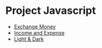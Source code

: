 # Project Javascript

- [Exchange Money](https://peranutboonyakit.github.io/ProjectJS/Exchange%20Money/index.html)
- [Income and Expense](https://peranutboonyakit.github.io/ProjectJS/Income%20and%20Expenses/index.html)
- [Light & Dark](https://peranutboonyakit.github.io/ProjectJS/Light%20Dark/index.html#home)

